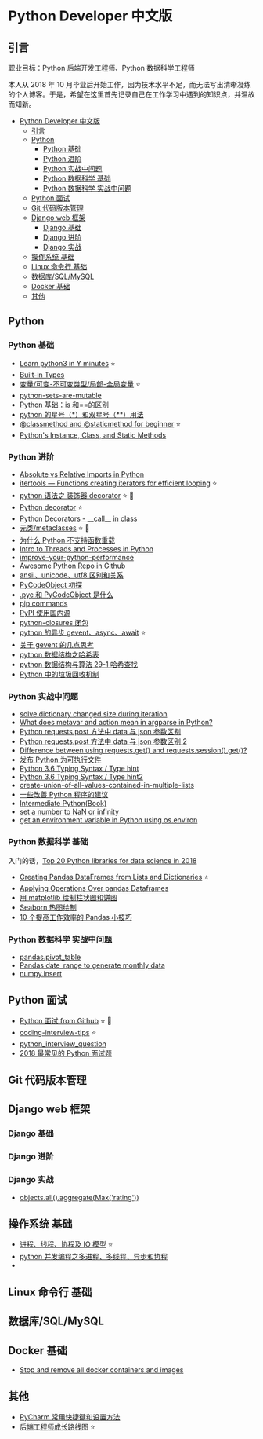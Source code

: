 # Python Developer 中文版

## 引言

职业目标：Python 后端开发工程师、Python 数据科学工程师

本人从 2018 年 10 月毕业后开始工作，因为技术水平不足，而无法写出清晰凝练的个人博客。于是，希望在这里首先记录自己在工作学习中遇到的知识点，并温故而知新。

- [Python Developer 中文版](#python-developer-%E4%B8%AD%E6%96%87%E7%89%88)
  - [引言](#%E5%BC%95%E8%A8%80)
  - [Python](#python)
    - [Python 基础](#python-%E5%9F%BA%E7%A1%80)
    - [Python 进阶](#python-%E8%BF%9B%E9%98%B6)
    - [Python 实战中问题](#python-%E5%AE%9E%E6%88%98%E4%B8%AD%E9%97%AE%E9%A2%98)
    - [Python 数据科学 基础](#python-%E6%95%B0%E6%8D%AE%E7%A7%91%E5%AD%A6-%E5%9F%BA%E7%A1%80)
    - [Python 数据科学 实战中问题](#python-%E6%95%B0%E6%8D%AE%E7%A7%91%E5%AD%A6-%E5%AE%9E%E6%88%98%E4%B8%AD%E9%97%AE%E9%A2%98)
  - [Python 面试](#python-%E9%9D%A2%E8%AF%95)
  - [Git 代码版本管理](#git-%E4%BB%A3%E7%A0%81%E7%89%88%E6%9C%AC%E7%AE%A1%E7%90%86)
  - [Django web 框架](#django-web-%E6%A1%86%E6%9E%B6)
    - [Django 基础](#django-%E5%9F%BA%E7%A1%80)
    - [Django 进阶](#django-%E8%BF%9B%E9%98%B6)
    - [Django 实战](#django-%E5%AE%9E%E6%88%98)
  - [操作系统 基础](#%E6%93%8D%E4%BD%9C%E7%B3%BB%E7%BB%9F-%E5%9F%BA%E7%A1%80)
  - [Linux 命令行 基础](#linux-%E5%91%BD%E4%BB%A4%E8%A1%8C-%E5%9F%BA%E7%A1%80)
  - [数据库/SQL/MySQL](#%E6%95%B0%E6%8D%AE%E5%BA%93sqlmysql)
  - [Docker 基础](#docker-%E5%9F%BA%E7%A1%80)
  - [其他](#%E5%85%B6%E4%BB%96)

## Python

### Python 基础

- [Learn python3 in Y minutes](https://learnxinyminutes.com/docs/python3/) :star:
- [Built-in Types](https://docs.python.org/3/library/stdtypes.html)
- [变量/可变-不可变类型/局部-全局变量](https://www.cnblogs.com/guigujun/p/9926446.html) :star:
- [python-sets-are-mutable](https://stackoverflow.com/questions/14193438/are-python-sets-mutable)
- [Python 基础：is 和==的区别](https://www.cnblogs.com/lilz/p/9410319.html)
- [python 的星号（\*）和双星号（\*\*）用法](https://www.cnblogs.com/empty16/p/6229538.html)
- [@classmethod and @staticmethod for beginner](https://stackoverflow.com/questions/12179271/meaning-of-classmethod-and-staticmethod-for-beginner) :star:
- [Python's Instance, Class, and Static Methods](https://realpython.com/instance-class-and-static-methods-demystified/)

### Python 进阶

- [Absolute vs Relative Imports in Python](https://realpython.com/absolute-vs-relative-python-imports/)
- [itertools — Functions creating iterators for efficient looping](https://docs.python.org/3/library/itertools.html#module-itertools) :star:
- [python 语法之 装饰器 decorator](https://www.cnblogs.com/yutongzhu/p/5615764.html) :star: :star2:
- [Python decorator](https://chase-seibert.github.io/blog/2013/12/17/python-decorator-optional-parameter.html#) :star:
- [Python Decorators - \_\_call\_\_ in class](https://stackoverflow.com/questions/19497771/python-decorators-call-in-class)
- [元类/metaclasses](https://stackoverflow.com/questions/100003/what-are-metaclasses-in-python) :star: :star2:
- [为什么 Python 不支持函数重载](https://www.zhihu.com/question/20053359)
- [Intro to Threads and Processes in Python](https://medium.com/@bfortuner/python-multithreading-vs-multiprocessing-73072ce5600b)
- [improve-your-python-performance](https://www.monitis.com/blog/7-ways-to-improve-your-python-performance/)
- [Awesome Python Repo in Github](https://github.com/vinta/awesome-python)
- [ansii、unicode、utf8 区别和关系](https://www.cnblogs.com/a-xu/p/4448032.html)
- [PyCodeObject 初探](https://blog.csdn.net/jasonblog/article/details/7338840)
- [.pyc 和 PyCodeObject 是什么](https://blog.csdn.net/huanhuanq1209/article/details/79724632)
- [pip commands](https://pip.pypa.io/en/stable/user_guide/)
- [PyPI 使用国内源](https://www.cnblogs.com/sunnydou/p/5801760.html)
- [python-closures 闭包](https://www.geeksforgeeks.org/python-closures/)
- [python 的异步 gevent、async、await](https://www.jianshu.com/p/0a91a446dda8) :star:
- [关于 gevent 的几点思考](https://www.jianshu.com/p/861f29ac68e8)
- [python 数据结构之哈希表](https://www.cnblogs.com/kumata/p/9157738.html)
- [python 数据结构与算法 29-1 哈希查找](https://www.cnblogs.com/cxchanpin/p/7389133.html)
- [Python 中的垃圾回收机制](http://python.jobbole.com/87843/)

### Python 实战中问题

- [solve dictionary changed size during iteration](https://stackoverflow.com/questions/13519644/how-to-solve-dictionary-changed-size-during-iteration-in-python)
- [What does metavar and action mean in argparse in Python?](https://stackoverflow.com/questions/19124304/what-does-metavar-and-action-mean-in-argparse-in-python)
- [Python requests.post 方法中 data 与 json 参数区别](https://www.cnblogs.com/yanlin-10/p/9820694.html)
- [Python requests.post 方法中 data 与 json 参数区别 2](https://www.jianshu.com/p/fae6bd1b2d76)
- [Difference between using requests.get() and requests.session().get()?
  ](https://stackoverflow.com/questions/32986228/difference-between-using-requests-get-and-requests-session-get)
- [发布 Python 为可执行文件](https://www.cnblogs.com/mywolrd/p/4756005.html)
- [Python 3.6 Typing Syntax / Type hint](https://medium.com/@ageitgey/learn-how-to-use-static-type-checking-in-python-3-6-in-10-minutes-12c86d72677b)
- [Python 3.6 Typing Syntax / Type hint2](https://stackoverflow.com/questions/38727520/adding-default-parameter-value-with-type-hint-in-python)
- [create-union-of-all-values-contained-in-multiple-lists](https://stackoverflow.com/questions/2151517/pythonic-way-to-create-union-of-all-values-contained-in-multiple-lists)
- [一些改善 Python 程序的建议](https://mp.weixin.qq.com/s/ndfQUAjgLZYX1IUuF3K2QA)
- [Intermediate Python(Book)](http://book.pythontips.com/en/latest/index.html)
- [set a number to NaN or infinity](https://stackoverflow.com/questions/5438745/is-it-possible-to-set-a-number-to-nan-or-infinity)
- [get an environment variable in Python using os.environ](https://www.systutorials.com/241675/how-to-get-an-environment-variable-in-python/)

### Python 数据科学 基础

入门的话，[Top 20 Python libraries for data science in 2018](https://medium.com/activewizards-machine-learning-company/top-20-python-libraries-for-data-science-in-2018-2ae7d1db8049)

- [Creating Pandas DataFrames from Lists and Dictionaries](https://pbpython.com/pandas-list-dict.html) :star:
- [Applying Operations Over pandas Dataframes](https://chrisalbon.com/python/data_wrangling/pandas_apply_operations_to_dataframes/)
- [用 matplotlib 绘制柱状图和饼图](http://ningning.today/2015/04/17/python/%E7%94%A8matplotlib%E7%BB%98%E5%88%B6%E6%9F%B1%E7%8A%B6%E5%9B%BE%E5%92%8C%E9%A5%BC%E5%9B%BE/)
- [Seaborn 热图绘制](https://blog.csdn.net/sunchengquan/article/details/78573244)
- [10 个提高工作效率的 Pandas 小技巧](https://mp.weixin.qq.com/s/cH7glwk_YrBJ-48tY-hnFQ)

### Python 数据科学 实战中问题

- [pandas.pivot_table](https://pandas.pydata.org/pandas-docs/stable/reference/api/pandas.pivot_table.html)
- [Pandas date_range to generate monthly data](https://stackoverflow.com/questions/34915828/pandas-date-range-to-generate-monthly-data-at-beginning-of-the-month)
- [numpy.insert](https://www.tutorialspoint.com/numpy/numpy_insert.htm)

## Python 面试

- [Python 面试 from Github](https://github.com/taizilongxu/interview_python) :star: :star2:
- [coding-interview-tips](https://realpython.com/python-coding-interview-tips/) :star:
- [python_interview_question](https://github.com/kenwoodjw/python_interview_question)
- [2018 最常见的 Python 面试题](https://blog.51cto.com/13719825/2172133)

## Git 代码版本管理

## Django web 框架

### Django 基础

### Django 进阶

### Django 实战

- [objects.all().aggregate(Max('rating'))](https://stackoverflow.com/questions/844591/how-to-do-select-max-in-django)

## 操作系统 基础

- [进程、线程、协程及 IO 模型](https://www.cnblogs.com/xuyaping/p/6825115.html) :star:
- [python 并发编程之多进程、多线程、异步和协程](https://www.cnblogs.com/tyomcat/p/5486827.html)
-

## Linux 命令行 基础

## 数据库/SQL/MySQL

## Docker 基础

- [Stop and remove all docker containers and images](http://blog.baudson.de/blog/stop-and-remove-all-docker-containers-and-images)

## 其他

- [PyCharm 常用快捷键和设置方法](https://www.jb51.net/article/131005.htm?utm_medium=referral)
- [后端工程师成长路线图](./_static/backend_developer.jpg) :star:
